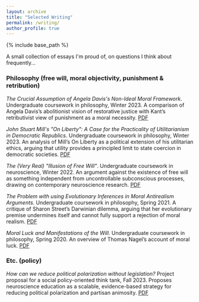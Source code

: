 ```yaml
---
layout: archive
title: "Selected Writing"
permalink: /writing/
author_profile: true
---
```

{% include base_path %}

A small collection of essays I'm proud of, on questions I think about frequently... 

### Philosophy (free will, moral objectivity, punishment & retribution)
*The Crucial Assumption of Angela Davis's Non-Ideal Moral Framework*. Undergraduate coursework in philosophy, Winter 2023. A comparison of Angela Davis’s abolitionist vision of restorative justice with Kant’s retributivist view of punishment as a moral necessity. [PDF](/files/aftermath_A2.pdf)

*John Stuart Mill's "On Liberty": A Case for the Practicality of Utilitarianism in Democratic Republics*. Undergraduate coursework in philosophy, Winter 2023. An analysis of Mill’s On Liberty as a political extension of his utilitarian ethics, arguing that utility provides a principled limit to state coercion in democratic societies. [PDF](/files/aftermath_A1.pdf)

*The (Very Real) "Illusion of Free Will"*. Undergraduate coursework in neuroscience, Winter 2022. An argument against the existence of free will as something independent from uncontrollable subconscious processes, drawing on contemporary neuroscience research. [PDF](/files/NoC_FW.pdf)

*The Problem with using Evolutionary Inferences in Moral Antirealism Arguments*. Undergraduate coursework in philosophy, Spring 2021. A critique of Sharon Street’s Darwinian dilemma, arguing that her evolutionary premise undermines itself and cannot fully support a rejection of moral realism. [PDF](/files/religion_A2.pdf)

*Moral Luck and Manifestations of the Will*. Undergraduate coursework in philosophy, Spring 2020. An overview of Thomas Nagel’s account of moral luck. [PDF](/files/ethics_A2.pdf)

### Etc. (policy)

*How can we reduce political polarization without legislation?* Project proposal for a social policy-oriented think tank, Fall 2023. Proposes neuroscience education as a scalable, evidence-based strategy for reducing political polarization and partisan animosity. [PDF](/files/ethics_A2.pdf)


